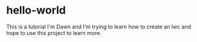 # hello-world
This is a tutorial
I'm Dawn and I'm trying to learn how to create an lwc and hope to use this project to learn more.
